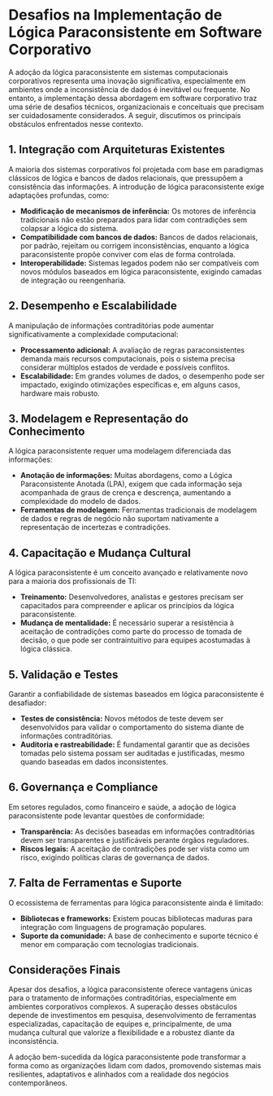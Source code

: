 
# Desafios na Implementação de Lógica Paraconsistente em Software Corporativo

A adoção da lógica paraconsistente em sistemas computacionais corporativos representa uma inovação significativa, especialmente em ambientes onde a inconsistência de dados é inevitável ou frequente. No entanto, a implementação dessa abordagem em software corporativo traz uma série de desafios técnicos, organizacionais e conceituais que precisam ser cuidadosamente considerados. A seguir, discutimos os principais obstáculos enfrentados nesse contexto.

## 1. **Integração com Arquiteturas Existentes**

A maioria dos sistemas corporativos foi projetada com base em paradigmas clássicos de lógica e bancos de dados relacionais, que pressupõem a consistência das informações. A introdução de lógica paraconsistente exige adaptações profundas, como:

- **Modificação de mecanismos de inferência:** Os motores de inferência tradicionais não estão preparados para lidar com contradições sem colapsar a lógica do sistema.
- **Compatibilidade com bancos de dados:** Bancos de dados relacionais, por padrão, rejeitam ou corrigem inconsistências, enquanto a lógica paraconsistente propõe conviver com elas de forma controlada.
- **Interoperabilidade:** Sistemas legados podem não ser compatíveis com novos módulos baseados em lógica paraconsistente, exigindo camadas de integração ou reengenharia.

## 2. **Desempenho e Escalabilidade**

A manipulação de informações contraditórias pode aumentar significativamente a complexidade computacional:

- **Processamento adicional:** A avaliação de regras paraconsistentes demanda mais recursos computacionais, pois o sistema precisa considerar múltiplos estados de verdade e possíveis conflitos.
- **Escalabilidade:** Em grandes volumes de dados, o desempenho pode ser impactado, exigindo otimizações específicas e, em alguns casos, hardware mais robusto.

## 3. **Modelagem e Representação do Conhecimento**

A lógica paraconsistente requer uma modelagem diferenciada das informações:

- **Anotação de informações:** Muitas abordagens, como a Lógica Paraconsistente Anotada (LPA), exigem que cada informação seja acompanhada de graus de crença e descrença, aumentando a complexidade do modelo de dados.
- **Ferramentas de modelagem:** Ferramentas tradicionais de modelagem de dados e regras de negócio não suportam nativamente a representação de incertezas e contradições.

## 4. **Capacitação e Mudança Cultural**

A lógica paraconsistente é um conceito avançado e relativamente novo para a maioria dos profissionais de TI:

- **Treinamento:** Desenvolvedores, analistas e gestores precisam ser capacitados para compreender e aplicar os princípios da lógica paraconsistente.
- **Mudança de mentalidade:** É necessário superar a resistência à aceitação de contradições como parte do processo de tomada de decisão, o que pode ser contraintuitivo para equipes acostumadas à lógica clássica.

## 5. **Validação e Testes**

Garantir a confiabilidade de sistemas baseados em lógica paraconsistente é desafiador:

- **Testes de consistência:** Novos métodos de teste devem ser desenvolvidos para validar o comportamento do sistema diante de informações contraditórias.
- **Auditoria e rastreabilidade:** É fundamental garantir que as decisões tomadas pelo sistema possam ser auditadas e justificadas, mesmo quando baseadas em dados inconsistentes.

## 6. **Governança e Compliance**

Em setores regulados, como financeiro e saúde, a adoção de lógica paraconsistente pode levantar questões de conformidade:

- **Transparência:** As decisões baseadas em informações contraditórias devem ser transparentes e justificáveis perante órgãos reguladores.
- **Riscos legais:** A aceitação de contradições pode ser vista como um risco, exigindo políticas claras de governança de dados.

## 7. **Falta de Ferramentas e Suporte**

O ecossistema de ferramentas para lógica paraconsistente ainda é limitado:

- **Bibliotecas e frameworks:** Existem poucas bibliotecas maduras para integração com linguagens de programação populares.
- **Suporte da comunidade:** A base de conhecimento e suporte técnico é menor em comparação com tecnologias tradicionais.



## **Considerações Finais**

Apesar dos desafios, a lógica paraconsistente oferece vantagens únicas para o tratamento de informações contraditórias, especialmente em ambientes corporativos complexos. A superação desses obstáculos depende de investimentos em pesquisa, desenvolvimento de ferramentas especializadas, capacitação de equipes e, principalmente, de uma mudança cultural que valorize a flexibilidade e a robustez diante da inconsistência.

A adoção bem-sucedida da lógica paraconsistente pode transformar a forma como as organizações lidam com dados, promovendo sistemas mais resilientes, adaptativos e alinhados com a realidade dos negócios contemporâneos.


